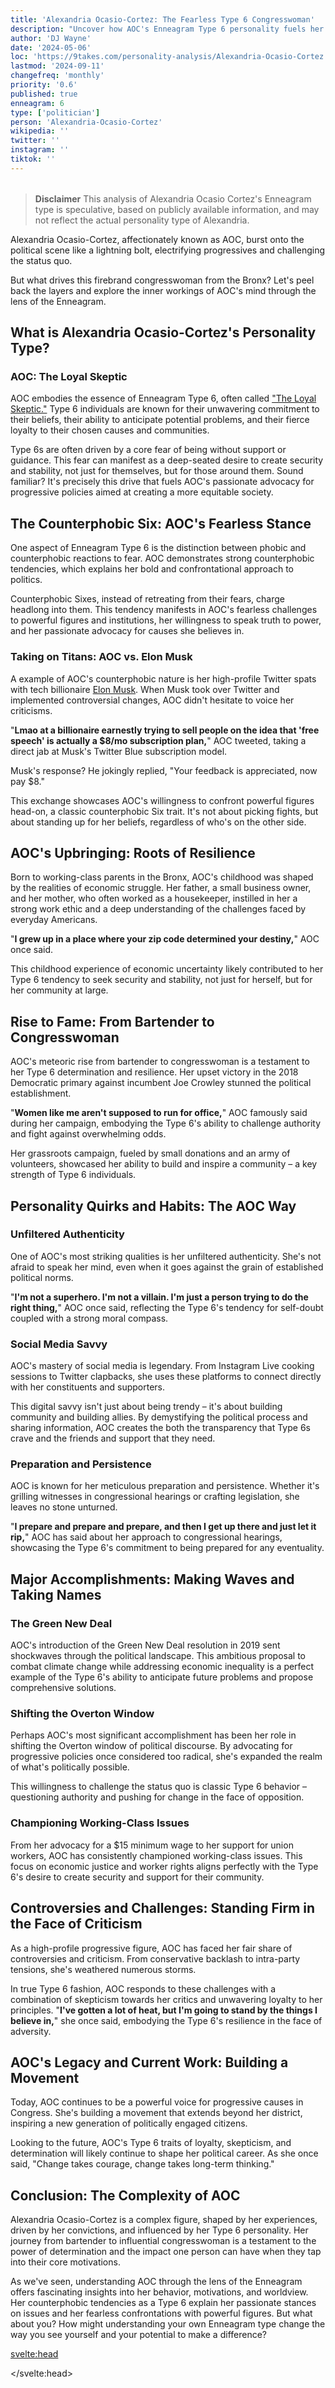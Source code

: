 ```yaml
---
title: 'Alexandria Ocasio-Cortez: The Fearless Type 6 Congresswoman'
description: "Uncover how AOC's Enneagram Type 6 personality fuels her bold politics. From Bronx bartender to Congress, explore the mind behind the movement."
author: 'DJ Wayne'
date: '2024-05-06'
loc: 'https://9takes.com/personality-analysis/Alexandria-Ocasio-Cortez'
lastmod: '2024-09-11'
changefreq: 'monthly'
priority: '0.6'
published: true
enneagram: 6
type: ['politician']
person: 'Alexandria-Ocasio-Cortez'
wikipedia: ''
twitter: ''
instagram: ''
tiktok: ''
---
```


<!--
    childhood and upbringing
    first big success
    style habits and quirks that relate to their personality type
    stressful moments in their life and how they handled them
    comfort- moments in their life where they are doing well and killing it

    todo\

Alexandria Ocasio-Cortez (AOC) has been a vocal advocate for addressing climate change. She introduced the Green New Deal resolution in 2019, which aimed to reduce greenhouse gas emissions, create jobs in clean energy, and promote environmental justice.
AOC has worked to protect the rights of immigrants. She has opposed the separation of families at the U.S.-Mexico border and has called for more humane immigration policies.
She has been a strong proponent of affordable healthcare and has advocated for Medicare for All, which would provide universal health coverage to all Americans.
AOC has sought to address income inequality and has supported policies such as raising the minimum wage and increasing taxes on the wealthy to fund social programs.
She has used her platform to engage young people in politics and has encouraged greater civic participation. Her active presence on social media has helped to demystify the political process for many young Americans.

Here are 5 things you might not know about Alexandria Ocasio-Cortez:

Before entering politics, AOC worked as a bartender and waitress to help support her family after her father's death.
She was born in New York City to a Puerto Rican family and grew up in a working-class neighborhood in the Bronx.
AOC attended public schools throughout her childhood and was admitted to Boston University, where she graduated cum laude with a degree in economics and international relations.
As a high school student, she won second prize in the Intel International Science and Engineering Fair for a microbiology research project.
She is the youngest woman ever to serve in the United States Congress, taking office at age 29.
-->
<!-- // keywords:  -->

<script>
	import  PopCard  from "$lib/components/atoms/PopCard.svelte";
</script>

<div
	style="display: flex;
    justify-content: center;
    margin: 1rem 0;
	"
>
	<PopCard
		image={`/types/6s/${'Alexandria-Ocasio-Cortez'}.webp`}
		enneagramType={6}
		showIcon={false}
		displayText="Alexandria Ocasio-Cortez"
		subtext=""
	/>
</div>

> **Disclaimer** This analysis of Alexandria Ocasio Cortez's Enneagram type is speculative, based on publicly available information, and may not reflect the actual personality type of Alexandria.

<p class="firstLetter">Alexandria Ocasio-Cortez, affectionately known as AOC, burst onto the political scene like a lightning bolt, electrifying progressives and challenging the status quo.</p>

But what drives this firebrand congresswoman from the Bronx? Let's peel back the layers and explore the inner workings of AOC's mind through the lens of the Enneagram.

## What is Alexandria Ocasio-Cortez's Personality Type?

### AOC: The Loyal Skeptic

AOC embodies the essence of Enneagram Type 6, often called ["The Loyal Skeptic."](/enneagram-corner/enneagram-type-6) Type 6 individuals are known for their unwavering commitment to their beliefs, their ability to anticipate potential problems, and their fierce loyalty to their chosen causes and communities.

Type 6s are often driven by a core fear of being without support or guidance. This fear can manifest as a deep-seated desire to create security and stability, not just for themselves, but for those around them. Sound familiar? It's precisely this drive that fuels AOC's passionate advocacy for progressive policies aimed at creating a more equitable society.

## The Counterphobic Six: AOC's Fearless Stance

One aspect of Enneagram Type 6 is the distinction between phobic and counterphobic reactions to fear. AOC demonstrates strong counterphobic tendencies, which explains her bold and confrontational approach to politics.

Counterphobic Sixes, instead of retreating from their fears, charge headlong into them. This tendency manifests in AOC's fearless challenges to powerful figures and institutions, her willingness to speak truth to power, and her passionate advocacy for causes she believes in.

### Taking on Titans: AOC vs. Elon Musk

A example of AOC's counterphobic nature is her high-profile Twitter spats with tech billionaire <a href="/personality-analysis/Elon-Musk">Elon Musk</a>. When Musk took over Twitter and implemented controversial changes, AOC didn't hesitate to voice her criticisms.

"**Lmao at a billionaire earnestly trying to sell people on the idea that 'free speech' is actually a $8/mo subscription plan,**" AOC tweeted, taking a direct jab at Musk's Twitter Blue subscription model.

Musk's response? He jokingly replied, "Your feedback is appreciated, now pay $8."

This exchange showcases AOC's willingness to confront powerful figures head-on, a classic counterphobic Six trait. It's not about picking fights, but about standing up for her beliefs, regardless of who's on the other side.

## AOC's Upbringing: Roots of Resilience

Born to working-class parents in the Bronx, AOC's childhood was shaped by the realities of economic struggle. Her father, a small business owner, and her mother, who often worked as a housekeeper, instilled in her a strong work ethic and a deep understanding of the challenges faced by everyday Americans.

"**I grew up in a place where your zip code determined your destiny,**" AOC once said.

This childhood experience of economic uncertainty likely contributed to her Type 6 tendency to seek security and stability, not just for herself, but for her community at large.

## Rise to Fame: From Bartender to Congresswoman

AOC's meteoric rise from bartender to congresswoman is a testament to her Type 6 determination and resilience. Her upset victory in the 2018 Democratic primary against incumbent Joe Crowley stunned the political establishment.

"**Women like me aren't supposed to run for office,**" AOC famously said during her campaign, embodying the Type 6's ability to challenge authority and fight against overwhelming odds.

Her grassroots campaign, fueled by small donations and an army of volunteers, showcased her ability to build and inspire a community – a key strength of Type 6 individuals.

## Personality Quirks and Habits: The AOC Way

### Unfiltered Authenticity

One of AOC's most striking qualities is her unfiltered authenticity. She's not afraid to speak her mind, even when it goes against the grain of established political norms.

"**I'm not a superhero. I'm not a villain. I'm just a person trying to do the right thing,**" AOC once said, reflecting the Type 6's tendency for self-doubt coupled with a strong moral compass.

### Social Media Savvy

AOC's mastery of social media is legendary. From Instagram Live cooking sessions to Twitter clapbacks, she uses these platforms to connect directly with her constituents and supporters.

This digital savvy isn't just about being trendy – it's about building community and building allies. By demystifying the political process and sharing information, AOC creates the both the transparency that Type 6s crave and the friends and support that they need.

### Preparation and Persistence

AOC is known for her meticulous preparation and persistence. Whether it's grilling witnesses in congressional hearings or crafting legislation, she leaves no stone unturned.

"**I prepare and prepare and prepare, and then I get up there and just let it rip,**" AOC has said about her approach to congressional hearings, showcasing the Type 6's commitment to being prepared for any eventuality.

## Major Accomplishments: Making Waves and Taking Names

### The Green New Deal

AOC's introduction of the Green New Deal resolution in 2019 sent shockwaves through the political landscape. This ambitious proposal to combat climate change while addressing economic inequality is a perfect example of the Type 6's ability to anticipate future problems and propose comprehensive solutions.

### Shifting the Overton Window

Perhaps AOC's most significant accomplishment has been her role in shifting the Overton window of political discourse. By advocating for progressive policies once considered too radical, she's expanded the realm of what's politically possible.

This willingness to challenge the status quo is classic Type 6 behavior – questioning authority and pushing for change in the face of opposition.

### Championing Working-Class Issues

From her advocacy for a $15 minimum wage to her support for union workers, AOC has consistently championed working-class issues. This focus on economic justice and worker rights aligns perfectly with the Type 6's desire to create security and support for their community.

## Controversies and Challenges: Standing Firm in the Face of Criticism

As a high-profile progressive figure, AOC has faced her fair share of controversies and criticism. From conservative backlash to intra-party tensions, she's weathered numerous storms.

In true Type 6 fashion, AOC responds to these challenges with a combination of skepticism towards her critics and unwavering loyalty to her principles. "**I've gotten a lot of heat, but I'm going to stand by the things I believe in,**" she once said, embodying the Type 6's resilience in the face of adversity.

## AOC's Legacy and Current Work: Building a Movement

Today, AOC continues to be a powerful voice for progressive causes in Congress. She's building a movement that extends beyond her district, inspiring a new generation of politically engaged citizens.

Looking to the future, AOC's Type 6 traits of loyalty, skepticism, and determination will likely continue to shape her political career. As she once said, "Change takes courage, change takes long-term thinking."

## Conclusion: The Complexity of AOC

Alexandria Ocasio-Cortez is a complex figure, shaped by her experiences, driven by her convictions, and influenced by her Type 6 personality. Her journey from bartender to influential congresswoman is a testament to the power of determination and the impact one person can have when they tap into their core motivations.

As we've seen, understanding AOC through the lens of the Enneagram offers fascinating insights into her behavior, motivations, and worldview. Her counterphobic tendencies as a Type 6 explain her passionate stances on issues and her fearless confrontations with powerful figures. But what about you? How might understanding your own Enneagram type change the way you see yourself and your potential to make a difference?

<svelte:head>

<script type="application/ld+json">
{
  "@context": "http://schema.org",
  "@graph": [
    {
      "@type": "Article",
      "articleBody": "Alexandria Ocasio-Cortez, known as AOC, is a dynamic force in American politics whose personality and actions align closely with Enneagram Type 6, 'The Loyal Skeptic'. This article explores AOC's journey from her Bronx roots to Congress, examining her counterphobic tendencies, her passionate advocacy, and how her Type 6 traits shape her bold political stances and confrontations with powerful figures.",
      "author": {
        "@type": "Person",
        "name": "DJ Wayne",
        "sameAs": ["https://www.instagram.com/djwayne3/", "https://www.youtube.com/@djwayne3", "https://www.linkedin.com/in/davidtwayne/", "https://twitter.com/djwayne3"]
      },
      "dateModified": "2024-09-11",
      "datePublished": "2024-05-06",
      "description": "Uncover how AOC's Enneagram Type 6 personality fuels her bold politics. From Bronx bartender to Congress, explore the mind behind the movement.",
      "headline": "AOC Decoded: The Fearless Type 6 Congresswoman",
      "image": {
        "@type": "ImageObject",
        "height": 900,
        "url": "https://9takes.com/types/6s/Alexandria-Ocasio-Cortez.webp",
        "width": 900
      },
      "mainEntityOfPage": {
        "@id": "https://9takes.com/personality-analysis/Alexandria-Ocasio-Cortez",
        "@type": "WebPage"
      },
      "mentions": {
        "@type": "Person",
        "name": "Alexandria Ocasio-Cortez",
        "sameAs": [
          "https://en.wikipedia.org/wiki/Alexandria_Ocasio-Cortez",
          "https://ocasio-cortez.house.gov/",
          "https://twitter.com/AOC"
        ]
      },
      "publisher": {
        "@type": "Organization",
        "sameAs": ["https://www.instagram.com/9takesdotcom/", "https://twitter.com/9takesdotcom"],
        "logo": {
          "@type": "ImageObject",
          "url": "https://9takes.com/brand/aero.png"
        },
        "name": "9takes"
      }
    },
    {
      "@type": "FAQPage",
      "mainEntity": [
        {
          "@type": "Question",
          "name": "What is Alexandria Ocasio-Cortez's Enneagram type?",
          "acceptedAnswer": {
            "@type": "Answer",
            "text": "Alexandria Ocasio-Cortez is an Enneagram Type 6, also known as 'The Loyal Skeptic'. Type 6s are characterized by their loyalty, skepticism, and ability to anticipate problems. They often have a strong sense of responsibility and a desire to create security for themselves and others."
          }
        },
        {
          "@type": "Question",
          "name": "How does AOC's upbringing reflect her Enneagram Type 6 personality?",
          "acceptedAnswer": {
            "@type": "Answer",
            "text": "AOC's working-class upbringing in the Bronx shaped her Type 6 tendencies. Her experience with economic uncertainty likely contributed to her desire to seek security and stability, not just for herself, but for her community at large. This aligns with the Type 6's focus on creating support systems."
          }
        },
        {
          "@type": "Question",
          "name": "What are some examples of AOC's counterphobic Type 6 tendencies?",
          "acceptedAnswer": {
            "@type": "Answer",
            "text": "AOC demonstrates counterphobic Type 6 tendencies through her fearless challenges to powerful figures, such as her Twitter exchanges with Elon Musk. Her willingness to confront authority and speak truth to power is characteristic of counterphobic Sixes, who charge headlong into their fears rather than retreating from them."
          }
        },
        {
          "@type": "Question",
          "name": "How does AOC's Enneagram Type 6 personality influence her political approach?",
          "acceptedAnswer": {
            "@type": "Answer",
            "text": "AOC's Type 6 personality influences her political approach through her meticulous preparation, her ability to anticipate problems, and her passionate advocacy for progressive causes. Her introduction of the Green New Deal and her focus on economic justice reflect the Type 6's desire to create security and address potential future issues."
          }
        },
        {
          "@type": "Question",
          "name": "How has AOC handled criticism as an Enneagram Type 6?",
          "acceptedAnswer": {
            "@type": "Answer",
            "text": "As a Type 6, AOC responds to criticism with a combination of skepticism towards her critics and unwavering loyalty to her principles. She demonstrates resilience in the face of adversity, standing firm in her beliefs even when faced with intense backlash, which is characteristic of a healthy Type 6."
          }
        }
      ]
    }
  ]
}
</script>

</svelte:head>

<style lang="scss"></style>
